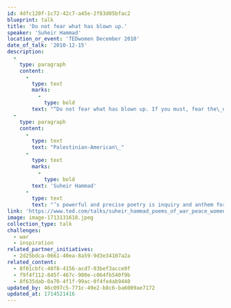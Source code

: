 ```yaml
---
id: 4dfc120f-1c72-42c7-a45e-2f83d05bfac2
blueprint: talk
title: 'Do not fear what has blown up.'
speaker: 'Suheir Hammad'
location_or_event: 'TEDwomen December 2010'
date_of_talk: '2010-12-15'
description:
  -
    type: paragraph
    content:
      -
        type: text
        marks:
          -
            type: bold
        text: "“Do not fear what has blown up. If you must, fear the\_unexploded.”"
  -
    type: paragraph
    content:
      -
        type: text
        text: "Palestinian-American\_"
      -
        type: text
        marks:
          -
            type: bold
        text: 'Suheir Hammad'
      -
        type: text
        text: "’s powerful and precise poetry is inquiry and anthem for\_non-violence.\_"
link: 'https://www.ted.com/talks/suheir_hammad_poems_of_war_peace_women_power/discussion'
image: image-1713131618.jpeg
collection_type: talk
challenges:
  - war
  - inspiration
related_partner_initiatives:
  - 2d25bdca-0661-40ea-8a59-9d3e34107a2a
related_content:
  - 8f01cbfc-48f8-4156-acd7-03bef3acce9f
  - f9f4f112-845f-467c-900e-c064fb540f9b
  - 8f635dab-0a70-4f1f-99ac-0f4fe4ab9440
updated_by: 46c097c5-771c-49e2-b8c6-ba6009ae7172
updated_at: 1714521416
---
```

